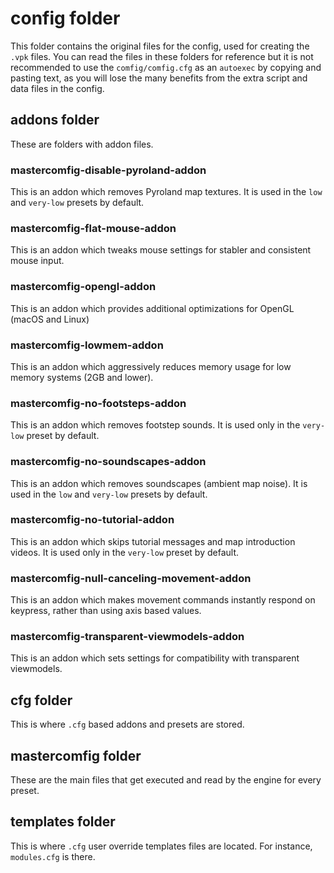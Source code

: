 # config folder

This folder contains the original files for the config, used for creating the `.vpk` files. You can read the files in these folders for reference but it is not recommended to use the `comfig/comfig.cfg` as an `autoexec` by copying and pasting text, as you will lose the many benefits from the extra script and data files in the config.

## addons folder

These are folders with addon files.

### mastercomfig-disable-pyroland-addon

This is an addon which removes Pyroland map textures. It is used in the `low` and `very-low` presets by default.

### mastercomfig-flat-mouse-addon

This is an addon which tweaks mouse settings for stabler and consistent mouse input.

### mastercomfig-opengl-addon

This is an addon which provides additional optimizations for OpenGL (macOS and Linux)

### mastercomfig-lowmem-addon

This is an addon which aggressively reduces memory usage for low memory systems (2GB and lower).

### mastercomfig-no-footsteps-addon

This is an addon which removes footstep sounds. It is used only in the `very-low` preset by default.

### mastercomfig-no-soundscapes-addon

This is an addon which removes soundscapes (ambient map noise). It is used in the `low` and `very-low` presets by default.

### mastercomfig-no-tutorial-addon

This is an addon which skips tutorial messages and map introduction videos. It is used only in the `very-low` preset by default.

### mastercomfig-null-canceling-movement-addon

This is an addon which makes movement commands instantly respond on keypress, rather than using axis based values.

### mastercomfig-transparent-viewmodels-addon

This is an addon which sets settings for compatibility with transparent viewmodels.

## cfg folder

This is where `.cfg` based addons and presets are stored.

## mastercomfig folder

These are the main files that get executed and read by the engine for every preset.

## templates folder

This is where `.cfg` user override templates files are located. For instance, `modules.cfg` is there.
